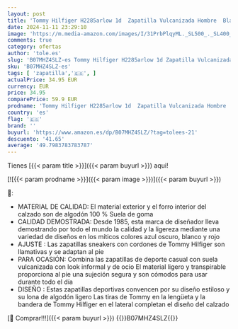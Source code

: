 ```yaml
---
layout: post
title: 'Tommy Hilfiger H2285arlow 1d  Zapatilla Vulcanizada Hombre  Blanco  White   40 EU'
date: 2024-11-11 23:29:10
image: 'https://m.media-amazon.com/images/I/31PrbPlqyML._SL500_._SL400_.jpg'
comments: true
category: ofertas
author: 'tole.es'
slug: 'B07MHZ4SLZ-es Tommy Hilfiger H2285arlow 1d Zapatilla Vulcanizada Hombre...'
sku: 'B07MHZ4SLZ-es'
tags: [ 'zapatilla','🇪🇸', ]
actualPrice: 34.95 EUR
currency: EUR
price: 34.95
comparePrice: 59.9 EUR
prodname: 'Tommy Hilfiger H2285arlow 1d  Zapatilla Vulcanizada Hombre  Blanco  White   40 EU'
country: 'es'
flag: '🇪🇸'
brand: ''
buyurl: 'https://www.amazon.es/dp/B07MHZ4SLZ/?tag=tolees-21'
descuento: '41.65'
average: '49.7983783783787'
---
```


Tienes [{{< param title >}}]({{< param buyurl >}}) aqui!

[![{{< param prodname >}}]({{< param image >}})]({{< param buyurl >}})

🔎:

- MATERIAL DE CALIDAD: El material exterior y el forro interior del calzado son de algodón 100 % Suela de goma
- CALIDAD DEMOSTRADA: Desde 1985, esta marca de diseñador lleva demostrando por todo el mundo la calidad y la ligereza mediante una variedad de diseños en los míticos colores azul oscuro, blanco y rojo
- AJUSTE : Las zapatillas sneakers con cordones de Tommy Hilfiger son llamativas y se adaptan al pie
- PARA OCASIÓN: Combina las zapatillas de deporte casual con suela vulcanizada con look informal y de ocio El material ligero y transpirable proporciona al pie una sujeción segura y son cómodos para usar durante todo el día
- DISEÑO : Estas zapatillas deportivas convencen por su diseño estiloso y su lona de algodón ligero Las tiras de Tommy en la lengüeta y la bandera de Tommy Hilfiger en el lateral completan el diseño del calzado

[🛒 Comprar!!!]({{< param buyurl >}})
{{<world>}}B07MHZ4SLZ{{</world>}}
